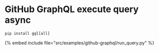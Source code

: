 # GitHub GraphQL execute query async

```
pip install gql[all]
```

{% embed include file="src/examples/github-graphql/run_query.py" %}

